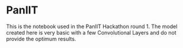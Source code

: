 # PanIIT


This is the notebook used in the PanIIT Hackathon round 1. The model created here is very basic with a few Convolutional Layers and do not provide the optimum results. 
